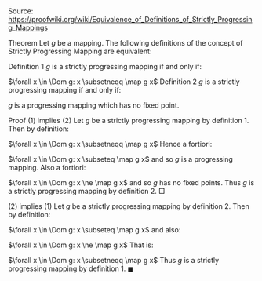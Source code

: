 # 

Source: https://proofwiki.org/wiki/Equivalence_of_Definitions_of_Strictly_Progressing_Mappings



Theorem
Let $g$ be a mapping.
The following definitions of the concept of Strictly Progressing Mapping are equivalent:

Definition 1
$g$ is a strictly progressing mapping if and only if:

$\forall x \in \Dom g: x \subsetneqq \map g x$
Definition 2
$g$ is a strictly progressing mapping if and only if:

$g$ is a progressing mapping which has no fixed point.


Proof
$(1)$ implies $(2)$
Let $g$ be a strictly progressing mapping by definition $1$.
Then by definition:

$\forall x \in \Dom g: x \subsetneqq \map g x$
Hence a fortiori:

$\forall x \in \Dom g: x \subseteq \map g x$
and so $g$ is a progressing mapping.
Also a fortiori:

$\forall x \in \Dom g: x \ne \map g x$
and so $g$ has no fixed points.
Thus $g$ is a strictly progressing mapping by definition $2$.
$\Box$


$(2)$ implies $(1)$
Let $g$ be a strictly progressing mapping by definition $2$.
Then by definition:

$\forall x \in \Dom g: x \subseteq \map g x$
and also:

$\forall x \in \Dom g: x \ne \map g x$
That is:

$\forall x \in \Dom g: x \subsetneqq \map g x$
Thus $g$ is a strictly progressing mapping by definition $1$.
$\blacksquare$





